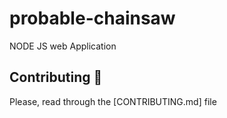 # probable-chainsaw
NODE JS web Application

## Contributing :two_men_holding_hands:
Please, read through the [CONTRIBUTING.md] file
